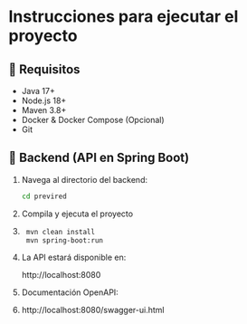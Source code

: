 # Instrucciones para ejecutar el proyecto

## 📌 Requisitos
- Java 17+
- Node.js 18+
- Maven 3.8+
- Docker & Docker Compose (Opcional)
- Git

## 🚀 Backend (API en Spring Boot)
1. Navega al directorio del backend:
   ```sh
   cd previred
   
2. Compila y ejecuta el proyecto
   
3. ```sh
    mvn clean install
    mvn spring-boot:run

4. La API estará disponible en:

    http://localhost:8080

5. Documentación OpenAPI: 

6. http://localhost:8080/swagger-ui.html
